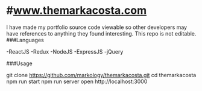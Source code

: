 #www.themarkacosta.com
=====================

I have made my portfolio source code viewable so other developers may have references to anything they found interesting. This repo is not editable. 
###Languages

-ReactJS
-Redux
-NodeJS
-ExpressJS
-jQuery

###Usage

git clone https://github.com/markology/themarkacosta.git
cd themarkacosta
npm run start
npm run server
open http://localhost:3000
```


